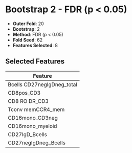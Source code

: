 # Bootstrap 2 - FDR (p < 0.05)

- **Outer Fold**: 20
- **Bootstrap**: 2
- **Method**: FDR (p < 0.05)
- **Fold Seed**: 62
- **Features Selected**: 8

## Selected Features

| Feature |
|---------|
| Bcells CD27negIgDneg_total |
| CD8pos_CD3 |
| CD8 RO DR_CD3 |
| Tconv memCCR4_mem |
| CD16mono_CD3neg |
| CD16mono_myeloid |
| CD27IgD_Bcells |
| CD27negIgDneg_Bcells |
